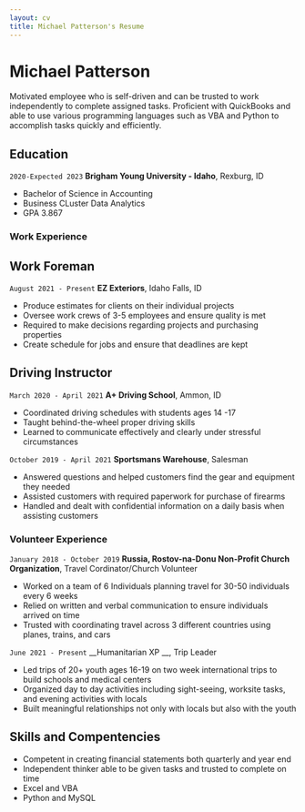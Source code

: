 ```yaml
---
layout: cv
title: Michael Patterson's Resume
---
```

# Michael Patterson
Motivated employee who is self-driven and can be trusted to work independently to complete assigned
tasks. Proficient with QuickBooks and able to use various programming languages such as VBA and Python
to accomplish tasks quickly and efficiently.

## Education

`2020-Expected 2023`
__Brigham Young University - Idaho__, Rexburg, ID
- Bachelor of Science in Accounting
- Business CLuster Data Analytics
- GPA 3.867 

 
### Work Experience
## Work Foreman
`August 2021 - Present`
__EZ Exteriors__, Idaho Falls, ID

- Produce estimates for clients on their individual projects
- Oversee work crews of 3-5 employees and ensure quality is met
- Required to make decisions regarding projects and purchasing properties
- Create schedule for jobs and ensure that deadlines are kept

## Driving Instructor
`March 2020 - April 2021`
__A+ Driving School__, Ammon, ID 

- Coordinated driving schedules with students ages 14 -17
- Taught behind-the-wheel proper driving skills
- Learned to communicate effectively and clearly under stressful circumstances

`October 2019 - April 2021`
__Sportsmans Warehouse__, Salesman

- Answered questions and helped customers find the gear and equipment they needed
- Assisted customers with required paperwork for purchase of firearms
- Handled and dealt with confidential information on a daily basis when assisting customers

### Volunteer Experience

`January 2018 - October 2019`
__Russia, Rostov-na-Donu Non-Profit Church Organization__, Travel Cordinator/Church Volunteer

- Worked on a team of 6 Individuals planning travel for 30-50 individuals every 6 weeks
- Relied on written and verbal communication to ensure individuals arrived on time
- Trusted with coordinating travel across 3 different countries using planes, trains, and cars

`June 2021 - Present`
__Humanitarian XP __, Trip Leader

- Led trips of 20+ youth ages 16-19 on two week international trips to build schools and medical centers
- Organized day to day activities including sight-seeing, worksite tasks, and evening activities with locals
- Built meaningful relationships not only with locals but also with the youth


## Skills and Compentencies

- Competent in creating financial statements both quarterly and year end
- Independent thinker able to be given tasks and trusted to complete on time
- Excel and VBA
- Python and MySQL



<!-- ### Footer

Last updated: May 2013 -->



